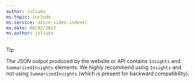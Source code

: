 ```yaml
---
author: Juliako
ms.topic: include
ms.service: azure-video-indexer
ms.date: 06/02/2022
ms.author: juliako
---
```


> [!TIP]
> The JSON output produced by the website or API contains `Insights` and `SummarizedInsights` elements. We highly recommend using `Insights` and not using `SummarizedInsights` (which is present for backward compatibility).
